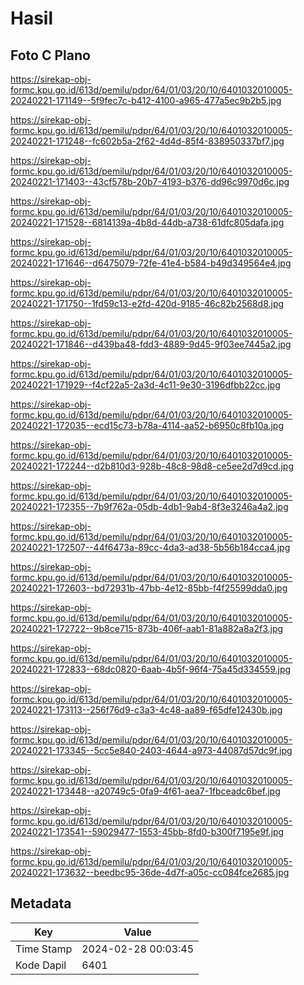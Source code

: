 # Hasil

## Foto C Plano

https://sirekap-obj-formc.kpu.go.id/613d/pemilu/pdpr/64/01/03/20/10/6401032010005-20240221-171149--5f9fec7c-b412-4100-a965-477a5ec9b2b5.jpg

https://sirekap-obj-formc.kpu.go.id/613d/pemilu/pdpr/64/01/03/20/10/6401032010005-20240221-171248--fc602b5a-2f62-4d4d-85f4-838950337bf7.jpg

https://sirekap-obj-formc.kpu.go.id/613d/pemilu/pdpr/64/01/03/20/10/6401032010005-20240221-171403--43cf578b-20b7-4193-b376-dd96c9970d6c.jpg

https://sirekap-obj-formc.kpu.go.id/613d/pemilu/pdpr/64/01/03/20/10/6401032010005-20240221-171528--6814139a-4b8d-44db-a738-61dfc805dafa.jpg

https://sirekap-obj-formc.kpu.go.id/613d/pemilu/pdpr/64/01/03/20/10/6401032010005-20240221-171646--d6475079-72fe-41e4-b584-b49d349564e4.jpg

https://sirekap-obj-formc.kpu.go.id/613d/pemilu/pdpr/64/01/03/20/10/6401032010005-20240221-171750--1fd59c13-e2fd-420d-9185-46c82b2568d8.jpg

https://sirekap-obj-formc.kpu.go.id/613d/pemilu/pdpr/64/01/03/20/10/6401032010005-20240221-171846--d439ba48-fdd3-4889-9d45-9f03ee7445a2.jpg

https://sirekap-obj-formc.kpu.go.id/613d/pemilu/pdpr/64/01/03/20/10/6401032010005-20240221-171929--f4cf22a5-2a3d-4c11-9e30-3196dfbb22cc.jpg

https://sirekap-obj-formc.kpu.go.id/613d/pemilu/pdpr/64/01/03/20/10/6401032010005-20240221-172035--ecd15c73-b78a-4114-aa52-b6950c8fb10a.jpg

https://sirekap-obj-formc.kpu.go.id/613d/pemilu/pdpr/64/01/03/20/10/6401032010005-20240221-172244--d2b810d3-928b-48c8-98d8-ce5ee2d7d9cd.jpg

https://sirekap-obj-formc.kpu.go.id/613d/pemilu/pdpr/64/01/03/20/10/6401032010005-20240221-172355--7b9f762a-05db-4db1-9ab4-8f3e3246a4a2.jpg

https://sirekap-obj-formc.kpu.go.id/613d/pemilu/pdpr/64/01/03/20/10/6401032010005-20240221-172507--44f6473a-89cc-4da3-ad38-5b56b184cca4.jpg

https://sirekap-obj-formc.kpu.go.id/613d/pemilu/pdpr/64/01/03/20/10/6401032010005-20240221-172603--bd72931b-47bb-4e12-85bb-f4f25599dda0.jpg

https://sirekap-obj-formc.kpu.go.id/613d/pemilu/pdpr/64/01/03/20/10/6401032010005-20240221-172722--9b8ce715-873b-406f-aab1-81a882a8a2f3.jpg

https://sirekap-obj-formc.kpu.go.id/613d/pemilu/pdpr/64/01/03/20/10/6401032010005-20240221-172833--68dc0820-6aab-4b5f-96f4-75a45d334559.jpg

https://sirekap-obj-formc.kpu.go.id/613d/pemilu/pdpr/64/01/03/20/10/6401032010005-20240221-173113--256f76d9-c3a3-4c48-aa89-f65dfe12430b.jpg

https://sirekap-obj-formc.kpu.go.id/613d/pemilu/pdpr/64/01/03/20/10/6401032010005-20240221-173345--5cc5e840-2403-4644-a973-44087d57dc9f.jpg

https://sirekap-obj-formc.kpu.go.id/613d/pemilu/pdpr/64/01/03/20/10/6401032010005-20240221-173448--a20749c5-0fa9-4f61-aea7-1fbceadc6bef.jpg

https://sirekap-obj-formc.kpu.go.id/613d/pemilu/pdpr/64/01/03/20/10/6401032010005-20240221-173541--59029477-1553-45bb-8fd0-b300f7195e9f.jpg

https://sirekap-obj-formc.kpu.go.id/613d/pemilu/pdpr/64/01/03/20/10/6401032010005-20240221-173632--beedbc95-36de-4d7f-a05c-cc084fce2685.jpg


## Metadata

| Key        | Value               |
| ---------- | ------------------- |
| Time Stamp | 2024-02-28 00:03:45 |
| Kode Dapil | 6401                |



